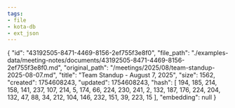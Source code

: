 ```yaml
---
tags:
- file
- kota-db
- ext_json
---
```

{
  "id": "43192505-8471-4469-8156-2ef755f3e8f0",
  "file_path": "./examples-data/meeting-notes/documents/43192505-8471-4469-8156-2ef755f3e8f0.md",
  "original_path": "/meetings/2025/08/team-standup-2025-08-07.md",
  "title": "Team Standup - August 7, 2025",
  "size": 1562,
  "created": 1754608243,
  "updated": 1754608243,
  "hash": [
    194,
    185,
    214,
    158,
    141,
    237,
    107,
    214,
    5,
    174,
    66,
    224,
    230,
    241,
    2,
    132,
    187,
    176,
    224,
    204,
    132,
    47,
    88,
    34,
    212,
    104,
    146,
    232,
    151,
    39,
    223,
    15
  ],
  "embedding": null
}
